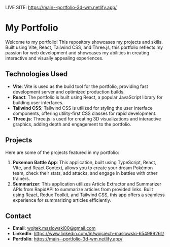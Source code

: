LIVE SITE: https://main--portfolio-3d-wm.netlify.app/

# My Portfolio

Welcome to my portfolio! This repository showcases my projects and skills. Built using Vite, React, Tailwind CSS, and Three.js, this portfolio reflects my passion for web development and showcases my abilities in creating interactive and visually appealing experiences.

## Technologies Used

- **Vite**: Vite is used as the build tool for the portfolio, providing fast development server and optimized production builds.
- **React**: The portfolio is built using React, a popular JavaScript library for building user interfaces.
- **Tailwind CSS**: Tailwind CSS is utilized for styling the user interface components, offering utility-first CSS classes for rapid development.
- **Three.js**: Three.js is used for creating 3D visualizations and interactive graphics, adding depth and engagement to the portfolio.

## Projects

Here are some of the projects featured in my portfolio:

1. **Pokemon Battle App**: This application, built using TypeScript, React, Vite, and React Context, allows you to create your dream Pokémon team, check their stats, add attacks, and engage in battles with other trainers.
2. **Summarizer**: This application utilizes Article Extractor and Summarizer APIs from RapidAPI to summarize articles from provided links. Built using React, Redux Toolkit, and Tailwind CSS, this app offers a seamless experience for summarizing articles efficiently.

## Contact
- **Email**: wojtek.maslowski00@gmail.com
- **LinkedIn**: https://www.linkedin.com/in/wojciech-masłowski-654989261/
- **Portfolio**: https://main--portfolio-3d-wm.netlify.app/
